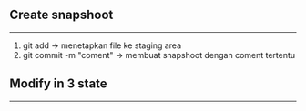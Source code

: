 
## Create snapshoot
----
1. git add -> menetapkan file ke staging area
2. git commit -m "coment" -> membuat snapshoot dengan coment tertentu

## Modify in 3 state
----
